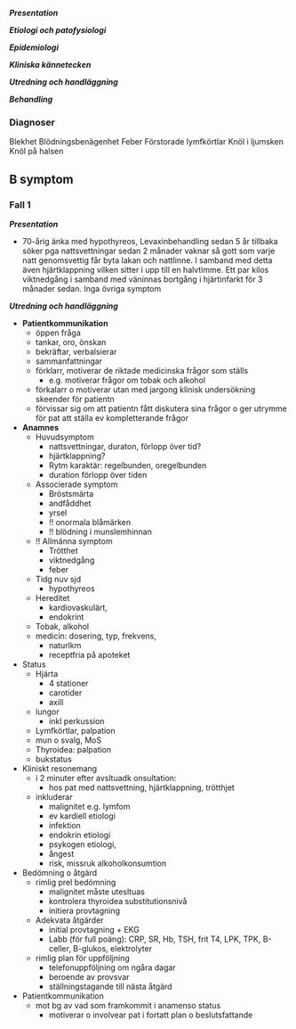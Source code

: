 ***Presentation***

***Etiologi och patofysiologi***

***Epidemiologi***

***Kliniska kännetecken***

***Utredning och handläggning***

***Behandling***



### Diagnoser

Blekhet
Blödningsbenägenhet
Feber
Förstorade lymfkörtlar
Knöl i ljumsken
Knöl på halsen



## B symptom

### Fall 1

***Presentation***

* 70-årig änka med hypothyreos, Levaxinbehandling sedan 5 år tillbaka söker pga nattsvettningar sedan 2 månader vaknar så gott som varje natt genomsvettig får byta lakan och nattlinne. I samband med detta även hjärtklappning vilken sitter i upp till en halvtimme. Ett par kilos viktnedgång i samband med väninnas bortgång i hjärtinfarkt för 3 månader sedan. Inga övriga symptom



***Utredning och handläggning***

* **Patientkommunikation**
  * öppen fråga
  * tankar, oro, önskan
  * bekräftar, verbalsierar
  * sammanfattningar
  * förklarr, motiverar de riktade medicinska frågor som ställs
    * e.g. motiverar frågor om tobak och alkohol
  * förkalarr o motiverar utan med jargong klinisk undersökning skeender för patientn
  * förvissar sig om att patientn fått diskutera sina frågor o ger utrymme för pat att ställa ev kompletterande frågor
* **Anamnes**
  * Huvudsymptom	
    * nattsvettningar, duraton, förlopp över tid?
    * hjärtklappning?
    * Rytm karaktär: regelbunden, oregelbunden
    * duration förlopp över tiden
  * Associerade symptom
    * Bröstsmärta
    * andfåddhet
    * yrsel
    * !! onormala blåmärken
    * !! blödning i munslemhinnan
  * !! Allmänna symptom
    * Trötthet
    * viktnedgång
    * feber
  * Tidg nuv sjd
    * hypothyreos
  * Hereditet
    * kardiovaskulärt,
    * endokrint
  * Tobak, alkohol
  * medicin: dosering, typ, frekvens, 
    * naturlkm
    * receptfria på apoteket
* Status
  * Hjärta
    * 4 stationer
    * carotider
    * axill
  * lungor
    * inkl perkussion
  * Lymfkörtlar, palpation
  * mun o svalg, MoS
  * Thyroidea: palpation
  * bukstatus
* Kliniskt resonemang
  * i 2 minuter efter avsltuadk onsultation:
    * hos pat med nattsvettning, hjärtklappning, trötthjet
  * inkluderar
    * malignitet e.g. lymfom
    * ev kardiell etiologi
    * infektion
    * endokrin etiologi
    * psykogen etiologi, 
    * ångest
    * risk, missruk alkoholkonsumtion
* Bedömning o åtgärd
  * rimlig prel bedömning
    * malignitet måste utesltuas
    * kontrolera thyroidea substitutionsnivå
    * initiera provtagning
  * Adekvata åtgärder
    * initial provtagning + EKG
    * Labb (för full poäng): CRP, SR, Hb, TSH, frit T4, LPK, TPK, B-celler, B-glukos, elektrolyter
  * rimlig plan för uppföljning
    * telefonuppföljning om ngåra dagar
    * beroende av provsvar
    * ställningstagande till nästa åtgärd
* Patientkommunikation
  * mot bg av vad som framkommit i anamenso status
    * motiverar o involvear pat i fortatt plan o beslutsfattande



